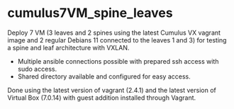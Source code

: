 # cumulus7VM_spine_leaves
Deploy 7 VM (3 leaves and 2 spines using the latest Cumulus VX vagrant image and 2 regular Debians 11 connected to the leaves 1 and 3) for testing a spine and leaf architecture with VXLAN.

* Multiple ansible connections possible with prepared ssh access with sudo access.
* Shared directory available and configured for easy access.

Done using the latest version of vagrant (2.4.1) and the latest version of Virtual Box (7.0.14) with guest addition installed through Vagrant.

